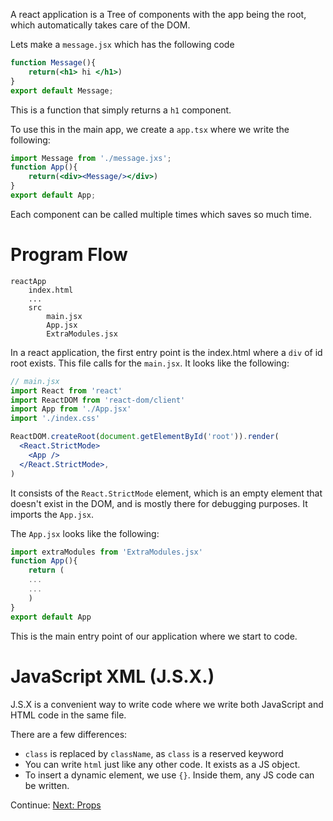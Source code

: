 A react application is a Tree of components  with the app being the root, which automatically takes care of the DOM.

Lets make a `message.jsx` which has the following code

```jsx
function Message(){
	return(<h1> hi </h1>)
}
export default Message;
```

This is a function that simply returns a `h1` component.

To use this in the main app, we create a `app.tsx` where we write the following:
```jsx
import Message from './message.jxs';
function App(){
	return(<div><Message/></div>)
}
export default App;
```

Each component can be called multiple times which saves so much time.

# Program Flow
```
reactApp
	index.html
	...
	src
		main.jsx
		App.jsx
		ExtraModules.jsx
```

In a react application, the first entry point is the index.html where a `div` of id root exists. This file calls for the `main.jsx`. It looks like the following:

``` jsx
// main.jsx
import React from 'react'
import ReactDOM from 'react-dom/client'
import App from './App.jsx'
import './index.css'

ReactDOM.createRoot(document.getElementById('root')).render(
  <React.StrictMode>
    <App />
  </React.StrictMode>,
)

```

It consists of the ``React.StrictMode`` element, which is an empty element that doesn't exist in the DOM, and is mostly there for debugging purposes. It imports the `App.jsx`.

The `App.jsx` looks like the following:

``` jsx
import extraModules from 'ExtraModules.jsx'
function App(){
	return (
	...
	...
	)
}
export default App
```

This is the main entry point of our application where we start to code.

# JavaScript XML (J.S.X.)

J.S.X is a convenient way to write code where we write both JavaScript and HTML code in the same file.

There are a few differences:
* `class` is replaced by `className`, as `class` is a reserved keyword
*  You can write `html` just like any other code. It exists as a JS object.
*  To insert a dynamic element, we use `{}`. Inside them, any JS code can be written.
	

Continue: [Next: Props](2.%20Props.md)
